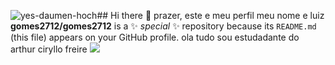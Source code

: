 ![yes-daumen-hoch](https://github.com/user-attachments/assets/902898fc-c8f8-4e12-9fc0-bbdaec5a8592)## Hi there 👋
prazer, este e meu perfil
meu nome e luiz **gomes2712/gomes2712** is a ✨ _special_ ✨ repository because its `README.md` (this file) appears on your GitHub profile.
ola tudo sou  estudadante do arthur ciryllo freire
![](https://media.tenor.com/Az59elqdXYkAAAAM/sad-summer.gif)
